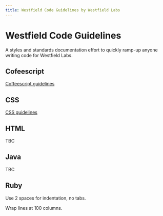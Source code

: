 ```yaml
---
title: Westfield Code Guidelines by Westfield Labs
---
```


# Westfield Code Guidelines

A styles and standards documentation effort to quickly ramp-up anyone writing code for Westfield Labs.

## Cofeescript
[Coffeescript guidelines](https://github.com/polarmobile/coffeescript-style-guide)

## CSS
[CSS guidelines](css-guidelines)

## HTML
TBC

## Java
TBC

## Ruby

Use 2 spaces for indentation, no tabs.

Wrap lines at 100 columns.
